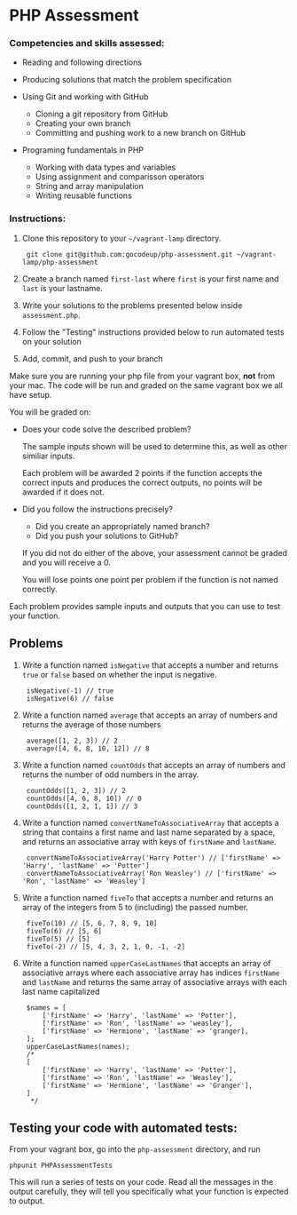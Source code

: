 # PHP Assessment

### Competencies and skills assessed:

- Reading and following directions
- Producing solutions that match the problem specification
- Using Git and working with GitHub
    - Cloning a git repository from GitHub
    - Creating your own branch
    - Committing and pushing work to a new branch on GitHub

- Programing fundamentals in PHP
    - Working with data types and variables
    - Using assignment and comparisson operators
    - String and array manipulation
    - Writing reusable functions

### Instructions:

1. Clone this repository to your `~/vagrant-lamp` directory.
        
        git clone git@github.com:gocodeup/php-assessment.git ~/vagrant-lamp/php-assessment

1. Create a branch named `first-last` where `first` is your first name and `last` is your lastname.

1. Write your solutions to the problems presented below inside `assessment.php`.

1. Follow the "Testing" instructions provided below to run automated tests on your solution

1. Add, commit, and push to your branch

Make sure you are running your php file from your vagrant box, **not** from your mac. The code will be run and graded on the same vagrant box we all have setup.

You will be graded on:

- Does your code solve the described problem?

    The sample inputs shown will be used to determine this, as well as other
    similiar inputs.

    Each problem will be awarded 2 points if the function accepts the correct
    inputs and produces the correct outputs, no points will be awarded if it
    does not.

- Did you follow the instructions precisely?

    - Did you create an appropriately named branch?
    - Did you push your solutions to GitHub?

    If you did not do either of the above, your assessment cannot be graded and
    you will receive a 0.

    You will lose points one point per problem if the function is not named
    correctly.

Each problem provides sample inputs and outputs that you can use to test your
function.

## Problems

1. Write a function named `isNegative` that accepts a number and returns `true` or `false` based on whether the input is negative.

        isNegative(-1) // true
        isNegative(6) // false

1. Write a function named `average` that accepts an array of numbers and returns
   the average of those numbers

        average([1, 2, 3]) // 2
        average([4, 6, 8, 10, 12]) // 8

1. Write a function named `countOdds` that accepts an array of numbers and
   returns the number of odd numbers in the array.

        countOdds([1, 2, 3]) // 2
        countOdds([4, 6, 8, 10]) // 0
        countOdds([1, 2, 1, 1]) // 3

1. Write a function named `convertNameToAssociativeArray` that accepts a string that
   contains a first name and last name separated by a space, and returns an
   associative array with keys of `firstName` and `lastName`.

        convertNameToAssociativeArray('Harry Potter') // ['firstName' => 'Harry', 'lastName' => 'Potter']
        convertNameToAssociativeArray('Ron Weasley') // ['firstName' => 'Ron', 'lastName' => 'Weasley']

1. Write a function named `fiveTo` that accepts a number and returns an array of
   the integers from 5 to (including) the passed number.

        fiveTo(10) // [5, 6, 7, 8, 9, 10]
        fiveTo(6) // [5, 6]
        fiveTo(5) // [5]
        fiveTo(-2) // [5, 4, 3, 2, 1, 0, -1, -2]

1. Write a function named `upperCaseLastNames` that accepts an array of associative arrays
   where each associative array has indices `firstName` and `lastName` and returns the
   same array of associative arrays with each last name capitalized

        $names = [
            ['firstName' => 'Harry', 'lastName' => 'Potter'],
            ['firstName' => 'Ron', 'lastName' => 'weasley'],
            ['firstName' => 'Hermione', 'lastName' => 'granger],
        ];
        upperCaseLastNames(names);
        /*
        [
            ['firstName' => 'Harry', 'lastName' => 'Potter'],
            ['firstName' => 'Ron', 'lastName' => 'Weasley'],
            ['firstName' => 'Hermione', 'lastName' => 'Granger'],
        ]
         */

## Testing your code with automated tests:

From your vagrant box, go into the `php-assessment` directory, and run

```
phpunit PHPAssessmentTests
```

This will run a series of tests on your code. Read all the messages in the
output carefully, they will tell you specifically what your function is expected
to output.
